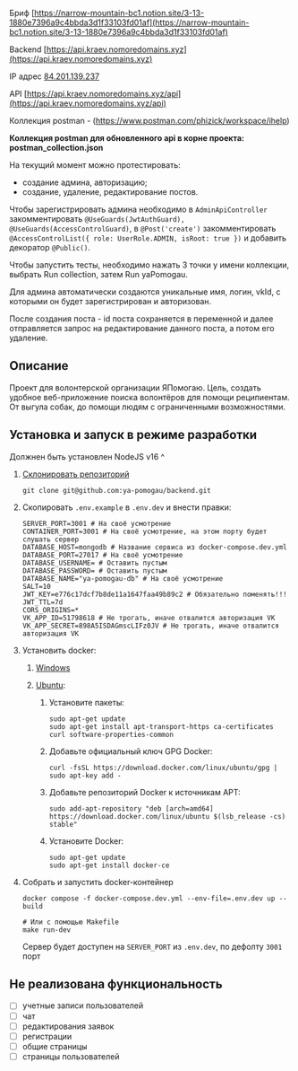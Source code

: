 Бриф [https://narrow-mountain-bc1.notion.site/3-13-1880e7396a9c4bbda3d1f33103fd01af](https://narrow-mountain-bc1.notion.site/3-13-1880e7396a9c4bbda3d1f33103fd01af)

Backend [https://api.kraev.nomoredomains.xyz](https://api.kraev.nomoredomains.xyz)

IP адрес [84.201.139.237](84.201.139.237)

API [https://api.kraev.nomoredomains.xyz/api](https://api.kraev.nomoredomains.xyz/api)

Коллекция postman - (https://www.postman.com/phizick/workspace/ihelp)

**Коллекция postman для обновленного api в корне проекта: postman_collection.json**

На текущий момент можно протестировать:

- создание админа, авторизацию;
- создание, удаление, редактирование постов.

Чтобы зарегистрировать админа необходимо в `AdminApiController` закомментировать `@UseGuards(JwtAuthGuard), @UseGuards(AccessControlGuard)`, в `@Post('create')` закомментировать `@AccessControlList({ role: UserRole.ADMIN, isRoot: true })` и добавить декоратор `@Public()`.

Чтобы запустить тесты, необходимо нажать 3 точки у имени коллекции, выбрать Run collection, затем Run yaPomogau.

Для админа автоматически создаются уникальные имя, логин, vkId, с которыми он будет зарегистрирован и авторизован.

После создания поста - id поста сохраняется в переменной и далее отправляется запрос на редактирование данного поста, а потом его удаление.

## Описание

Проект для волонтерской организации ЯПомогаю. Цель, создать удобное веб-приложение поиска волонтёров для помощи реципиентам. От выгула собак, до помощи людям с ограниченными возможностями.

## Установка и запуск в режиме разработки

Должнен быть установлен NodeJS v16 ^

1. [Склонировать репозиторий](https://github.com/ya-pomogau/backend)
   ```shell
   git clone git@github.com:ya-pomogau/backend.git
   ```
2. Скопировать `.env.example` в `.env.dev` и внести правки:
   ```shell
   SERVER_PORT=3001 # На своё усмотрение
   CONTAINER_PORT=3001 # На своё усмотрение, на этом порту будет слушать сервер
   DATABASE_HOST=mongodb # Название сервиса из docker-compose.dev.yml
   DATABASE_PORT=27017 # На своё усмотрение
   DATABASE_USERNAME= # Оставить пустым
   DATABASE_PASSWORD= # Оставить пустым
   DATABASE_NAME="ya-pomogau-db" # На своё усмотрение
   SALT=10
   JWT_KEY=e776c17dcf7b8de11a1647faa49b89c2 # Обязательно поменять!!!
   JWT_TTL=7d
   CORS_ORIGINS=*
   VK_APP_ID=51798618 # Не трогать, иначе отвалится авторизация VK
   VK_APP_SECRET=898A5ISDAGmscLIFz0JV # Не трогать, иначе отвалится авторизация VK
   ```
3. Установить docker:

   1. [Windows](https://www.docker.com/products/docker-desktop)
   2. [Ubuntu](https://docs.docker.com/engine/install/ubuntu/):

      1. Установите пакеты:
         ```shell
         sudo apt-get update
         sudo apt-get install apt-transport-https ca-certificates curl software-properties-common
         ```
      2. Добавьте официальный ключ GPG Docker:

         ```shell
         curl -fsSL https://download.docker.com/linux/ubuntu/gpg | sudo apt-key add -
         ```

      3. Добавьте репозиторий Docker к источникам APT:

         ```shell
         sudo add-apt-repository "deb [arch=amd64] https://download.docker.com/linux/ubuntu $(lsb_release -cs) stable"
         ```

      4. Установите Docker:

         ```shell
         sudo apt-get update
         sudo apt-get install docker-ce
         ```

4. Собрать и запустить docker-контейнер

   ```shell
   docker compose -f docker-compose.dev.yml --env-file=.env.dev up --build

   # Или с помощью Makefile
   make run-dev
   ```

   Cервер будет доступен на `SERVER_PORT` из `.env.dev`, по дефолту `3001` порт

## Не реализована функциональность

- [ ] учетные записи пользователей
- [ ] чат
- [ ] редактирования заявок
- [ ] регистрации
- [ ] общие страницы
- [ ] страницы пользователей
